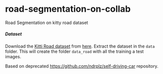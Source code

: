 # road-segmentation-on-collab
Road Segmentation on kitty road dataset



##### Dataset
Download the [Kitti Road dataset](http://www.cvlibs.net/datasets/kitti/eval_road.php) from [here](http://www.cvlibs.net/download.php?file=data_road.zip).  Extract the dataset in the `data` folder.  This will create the folder `data_road` with all the training a test images.





Based on deprecated https://github.com/ndrplz/self-driving-car repository.
